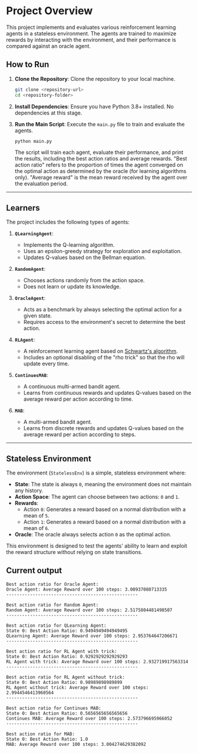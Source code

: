 # Project Overview

This project implements and evaluates various reinforcement learning agents in a stateless environment. The agents are
trained to maximize rewards by interacting with the environment, and their performance is compared against an oracle
agent.

## How to Run

1. **Clone the Repository**:
   Clone the repository to your local machine.

   ```bash
   git clone <repository-url>
   cd <repository-folder>
   ```

2. **Install Dependencies**:
   Ensure you have Python 3.8+ installed. No dependencies at this stage.

3. **Run the Main Script**:
   Execute the `main.py` file to train and evaluate the agents.

   ```bash
   python main.py
   ```

   The script will train each agent, evaluate their performance, and print the results, including the best action ratios
   and average rewards.
   "Best action ratio" refers to the proportion of times the agent converged on the optimal action as determined by the
   oracle (for learning algorithms only).
   "Average reward" is the mean reward received by the agent over the evaluation period.

---

## Learners

The project includes the following types of agents:

1. **`QLearningAgent`**:
    - Implements the Q-learning algorithm.
    - Uses an epsilon-greedy strategy for exploration and exploitation.
    - Updates Q-values based on the Bellman equation.

2. **`RandomAgent`**:
    - Chooses actions randomly from the action space.
    - Does not learn or update its knowledge.

3. **`OracleAgent`**:
    - Acts as a benchmark by always selecting the optimal action for a given state.
    - Requires access to the environment's secret to determine the best action.

4. **`RLAgent`**:
    - A reinforcement learning agent based
      on [Schwartz's algorithm](https://www.researchgate.net/profile/Anton-Schwartz/publication/221346025_A_Reinforcement_Learning_Method_for_Maximizing_Undiscounted_Rewards/links/5e72421aa6fdcc37caf4cf4b/A-Reinforcement-Learning-Method-for-Maximizing-Undiscounted-Rewards.pdf).
    - Includes an optional disabling of the "rho trick" so that the rho will update every time.

5. **`ContinuesMAB`**:
    - A continuous multi-armed bandit agent.
    - Learns from continuous rewards and updates Q-values based on the average reward per action according to time.

6. **`MAB`**:
    - A multi-armed bandit agent.
    - Learns from discrete rewards and updates Q-values based on the average reward per action according to steps.

---

## Stateless Environment

The environment (`StatelessEnv`) is a simple, stateless environment where:

- **State**: The state is always `0`, meaning the environment does not maintain any history.
- **Action Space**: The agent can choose between two actions: `0` and `1`.
- **Rewards**:
    - Action `0`: Generates a reward based on a normal distribution with a mean of `5`.
    - Action `1`: Generates a reward based on a normal distribution with a mean of `6`.
- **Oracle**: The oracle always selects action `0` as the optimal action.

This environment is designed to test the agents' ability to learn and exploit the reward structure without relying on
state transitions.

## Current output
```
Best action ratio for Oracle Agent:
Oracle Agent: Average Reward over 100 steps: 3.00937080713335
--------------------------------------------------

Best action ratio for Random Agent:
Random Agent: Average Reward over 100 steps: 2.5175804481498507
--------------------------------------------------

Best action ratio for QLearning Agent:
State 0: Best Action Ratio: 0.9494949494949495
QLearning Agent: Average Reward over 100 steps: 2.953764647206671
--------------------------------------------------

Best action ratio for RL Agent with trick:
State 0: Best Action Ratio: 0.9292929292929293
RL Agent with trick: Average Reward over 100 steps: 2.932719917563314
--------------------------------------------------

Best action ratio for RL Agent without trick:
State 0: Best Action Ratio: 0.98989898989899
RL Agent without trick: Average Reward over 100 steps: 2.9944546413960564
--------------------------------------------------

Best action ratio for Continues MAB:
State 0: Best Action Ratio: 0.5656565656565656
Continues MAB: Average Reward over 100 steps: 2.573796695966052
--------------------------------------------------

Best action ratio for MAB:
State 0: Best Action Ratio: 1.0
MAB: Average Reward over 100 steps: 3.004274629382092
```